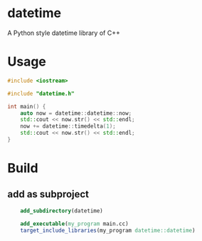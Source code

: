 # datetime
A Python style datetime library of C++

# Usage
```cpp
#include <iostream>

#include "datetime.h"

int main() {
    auto now = datetime::datetime::now;
    std::cout << now.str() << std::endl;
    now += datetime::timedelta(1);
    std::cout << now.str() << std::endl;
}
```

# Build
## add as subproject
```cmake
    add_subdirectory(datetime)

    add_executable(my_program main.cc)
    target_include_libraries(my_program datetime::datetime)
```
